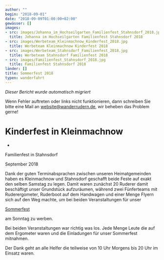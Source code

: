 ```yaml
---
author: ""
begin: "2018-09-01"
date: "2018-09-09T01:00:00+02:00"
gewässer: []
images:
- src: images/Johanna_im_Hochseilgarten_Familienfest_Stahnsdorf_2018.jpg
  title: Johanna im Hochseilgarten Familienfest Stahnsdorf 2018
- src: images/Werbeteam_Kleinmachnow_Kinderfest_2018.jpg
  title: Werbeteam Kleinmachnow Kinderfest 2018
- src: images/Werbeteam_Stahnsdorf_Familienfest_2018.jpg
  title: Werbeteam Stahnsdorf Familienfest 2018
- src: images/Familienfest_Stahnsdorf_2018.jpg
  title: Familienfest Stahnsdorf 2018
länder: []
title: Sommerfest 2018
typen: wanderfahrt
---
```



*Dieser Bericht wurde automatisch migriert*

Wenn Fehler auftreten oder links nicht funktionieren, dann schreiben Sie bitte eine Mail an website@wanderrudern.de, wir beheben das Problem gerne!



# Kinderfest in Kleinmachnow


+

Familienfest in Stahnsdorf

September 2018

Dank der guten Terminabsprachen zwischen unseren Heimatgemeinden haben es Kleinmachnow und Stahnsdorf geschafft beide Feste auf exakt den selben Samstag zu legen. Damit waren zunächst 20 Ruderer damit beschäftigt unser Grundstück aufzuräumen, während zwei Fünferteams mit Ruderergometer, Ruderboot auf dem Handwagen und einer Menge Flyern sich auf den Weg machte, um bei beiden Veranstaltungen für unser

[Sommerfest](/berichte/2018/sommerfest_20181)

am Sonntag zu werben.

Bei beiden Veranstaltungen war richtig was los. Jede Menge Leute die auf dem Ergometer waren und die Einladungen für unser Sommerfest mitnahmen.

Der Dank geht an alle Helfer die teilweise von 10 Uhr Morgens bis 20 Uhr im Einsatz waren.

